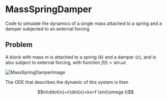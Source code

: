# MassSpringDamper
Code to simulate the dynamics of a single mass attached to a spring and a damper subjected to an external forcing

## Problem

A block with mass $m$ is attached to a spring ($k$) and a damper ($c$), and is also subject to external forcing, with function $f(t)=\sin{\omega t}$. 

![MassSpringDamperImage](https://github.com/user-attachments/assets/ce52353e-9520-4ec6-add0-d2e105a9f76a)

The ODE that describes the dynamic of this system is then 

$$m\ddot{x}+c\dot{x}+kx=f \sin{\omega t}$$
